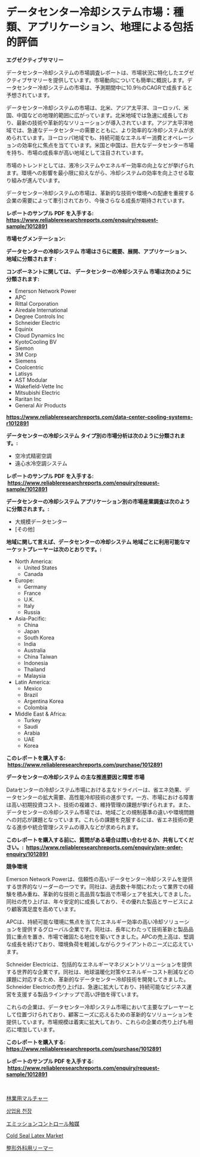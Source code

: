 <p><h1>データセンター冷却システム市場：種類、アプリケーション、地理による包括的評価</h1></p><p><strong>エグゼクティブサマリー</strong></p>
<p><p>データセンター冷却システムの市場調査レポートは、市場状況に特化したエグゼクティブサマリーを提供しています。市場動向についても簡単に概説します。データセンター冷却システムの市場は、予測期間中に10.9％のCAGRで成長すると予想されています。</p><p>データセンター冷却システムの市場は、北米、アジア太平洋、ヨーロッパ、米国、中国などの地理的範囲に広がっています。北米地域では急速に成長しており、最新の技術や革新的なソリューションが導入されています。アジア太平洋地域では、急速なデータセンターの需要とともに、より効率的な冷却システムが求められています。ヨーロッパ地域でも、持続可能なエネルギー消費とオペレーションの効率化に焦点を当てています。米国と中国は、巨大なデータセンター市場を持ち、市場の成長率が高い地域として注目されています。</p><p>市場のトレンドとしては、液冷システムやエネルギー効率の向上などが挙げられます。環境への影響を最小限に抑えながら、冷却システムの効率を向上させる取り組みが進んでいます。</p><p>データセンター冷却システムの市場は、革新的な技術や環境への配慮を重視する企業の需要によって牽引されており、今後さらなる成長が期待されています。</p></p>
<p><strong>レポートのサンプル PDF を入手する: <a href="https://www.reliableresearchreports.com/enquiry/request-sample/1012891">https://www.reliableresearchreports.com/enquiry/request-sample/1012891</a></strong></p>
<p><strong>市場セグメンテーション:</strong></p>
<p><strong> データセンターの冷却システム 市場はさらに概要、展開、アプリケーション、地域に分類されます :</strong></p>
<p><strong>コンポーネントに関しては、 データセンターの冷却システム 市場は次のように分類されます: &nbsp;</strong></p>
<p><ul><li>Emerson Network Power</li><li>APC</li><li>Rittal Corporation</li><li>Airedale International</li><li>Degree Controls Inc</li><li>Schneider Electric</li><li>Equinix</li><li>Cloud Dynamics Inc</li><li>KyotoCooling BV</li><li>Siemon</li><li>3M Corp</li><li>Siemens</li><li>Coolcentric</li><li>Latisys</li><li>AST Modular</li><li>Wakefield-Vette Inc</li><li>Mitsubishi Electric</li><li>Raritan Inc</li><li>General Air Products</li></ul></p>
<p><strong><a href="https://www.reliableresearchreports.com/data-center-cooling-systems-r1012891">https://www.reliableresearchreports.com/data-center-cooling-systems-r1012891</a></strong></p>
<p><strong> データセンターの冷却システム タイプ別の市場分析は次のように分類されます。:</strong></p>
<p><ul><li>空冷式精密空調</li><li>遠心水冷空調システム</li></ul></p>
<p><strong>レポートのサンプル PDF を入手する: &nbsp;<a href="https://www.reliableresearchreports.com/enquiry/request-sample/1012891">https://www.reliableresearchreports.com/enquiry/request-sample/1012891</a></strong></p>
<p><strong> データセンターの冷却システム アプリケーション別の市場産業調査は次のように分類されます。:</strong></p>
<p><ul><li>大規模データセンター</li><li>[その他]</li></ul></p>
<p><strong>地域に関して言えば、データセンターの冷却システム 地域ごとに利用可能なマーケットプレーヤーは次のとおりです。:</strong></p>
<p><ul>
    <li>
        North America:
        <ul>
            <li>United States</li>
            <li>Canada</li>
        </ul>
    </li>
    <li>
        Europe:
        <ul>
            <li>Germany</li>
            <li>France</li>
            <li>U.K.</li>
            <li>Italy</li>
            <li>Russia</li>
        </ul>
    </li>
    <li>
        Asia-Pacific:
        <ul>
            <li>China</li>
            <li>Japan</li>
            <li>South Korea</li>
            <li>India</li>
            <li>Australia</li>
            <li>China Taiwan</li>
            <li>Indonesia</li>
            <li>Thailand</li>
            <li>Malaysia</li>
        </ul>
    </li>
    <li>
        Latin America:
        <ul>
            <li>Mexico</li>
            <li>Brazil</li>
            <li>Argentina Korea</li>
            <li>Colombia</li>
        </ul>
    </li>
    <li>
        Middle East & Africa:
        <ul>
            <li>Turkey</li>
            <li>Saudi</li>
            <li>Arabia</li>
            <li>UAE</li>
            <li>Korea</li>
        </ul>
    </li>
    </ul></p>
<p><strong>このレポートを購入する: &nbsp;<a href="https://www.reliableresearchreports.com/purchase/1012891">https://www.reliableresearchreports.com/purchase/1012891</a></strong></p>
<p><strong>データセンターの冷却システム の主な推進要因と障壁 市場</strong></p>
<p><p>Dataセンターの冷却システム市場における主なドライバーは、省エネ効果、データセンターの拡大需要、高性能冷却技術の進歩です。一方、市場における障害は高い初期投資コスト、技術の複雑さ、維持管理の課題が挙げられます。また、データセンターの冷却システム市場では、地域ごとの規制基準の違いや環境問題への対応が課題となっています。これらの課題を克服するには、省エネ技術の更なる進歩や統合管理システムの導入などが求められます。</p></p>
<p><strong>このレポートを購入する前に、質問がある場合は問い合わせるか、共有してください。:&nbsp; <a href="https://www.reliableresearchreports.com/enquiry/pre-order-enquiry/1012891">https://www.reliableresearchreports.com/enquiry/pre-order-enquiry/1012891</a></strong></p>
<p><strong>競争環境</strong></p>
<p><p>Emerson Network Powerは、信頼性の高いデータセンター冷却システムを提供する世界的なリーダーの一つです。同社は、過去数十年間にわたって業界での経験を積み重ね、革新的な技術と高品質な製品で市場シェアを拡大してきました。同社の売り上げは、年々安定的に成長しており、その優れた製品とサービスにより顧客満足度を高めています。</p><p>APCは、持続可能な環境に焦点を当てたエネルギー効率の高い冷却ソリューションを提供するグローバル企業です。同社は、長年にわたって技術革新と製品品質に重点を置き、市場で確固たる地位を築いてきました。APCの売上高は、堅調な成長を続けており、環境負荷を軽減しながらクライアントのニーズに応えています。</p><p>Schneider Electricは、包括的なエネルギーマネジメントソリューションを提供する世界的な企業です。同社は、地球温暖化対策やエネルギーコスト削減などの課題に対応するため、革新的なデータセンター冷却技術を開発してきました。Schneider Electricの売り上げは、急速に拡大しており、持続可能なビジネス運営を支援する製品ラインナップで高い評価を得ています。</p><p>これらの企業は、データセンター冷却システム市場において主要なプレーヤーとして位置づけられており、顧客ニーズに応えるための革新的なソリューションを提供しています。市場規模は着実に拡大しており、これらの企業の売り上げも相応に増加しています。</p></p>
<p><strong>このレポートを購入する: &nbsp; <a href="https://www.reliableresearchreports.com/purchase/1012891">https://www.reliableresearchreports.com/purchase/1012891</a></strong></p>
<p><strong>レポートのサンプル PDF を入手する: &nbsp;<a href="https://www.reliableresearchreports.com/enquiry/request-sample/1012891">https://www.reliableresearchreports.com/enquiry/request-sample/1012891</a></strong><strong></strong></p>
<p>&nbsp;</p>
<p><p><a href="https://medium.com/@coraltrout1923/%E6%9E%97%E6%A5%AD%E3%83%9E%E3%83%AB%E3%83%81%E3%83%A3%E3%83%BC%E5%B8%82%E5%A0%B4-%E7%A8%AE%E9%A1%9E%E5%88%A5-%E3%82%A2%E3%83%97%E3%83%AA%E3%82%B1%E3%83%BC%E3%82%B7%E3%83%A7%E3%83%B3%E5%88%A5-%E5%9C%B0%E7%90%86%E5%88%A5%E3%81%AE%E5%8C%85%E6%8B%AC%E7%9A%84%E8%A9%95%E4%BE%A1-3db1ef8a622f">林業用マルチャー</a></p><p><a href="https://medium.com/@abelusikowski95672023/%EC%83%81%EC%97%85-%EC%B2%9C%EC%9E%A5-%EC%8B%9C%EC%9E%A5-%EC%A1%B0%EC%82%AC-%EB%B3%B4%EA%B3%A0%EC%84%9C-2024%EB%85%84%EB%B6%80%ED%84%B0-2031%EB%85%84%EA%B9%8C%EC%A7%80%EC%9D%98-%EC%97%AD%EC%82%AC-%EB%B0%8F-%EC%98%88%EC%B8%A1-608e5fb6781c?postPublishedType=initial">상업용 천장</a></p><p><a href="https://github.com/efcvopdgkdx128/Market-Research-Report-List-1/blob/main/683165726988.md">エミッションコントロール触媒</a></p><p><a href="https://www.linkedin.com/pulse/cold-seal-latex-market-size-share-global-analysis-report-2024-rogec?trackingId=3UZi3wwiT%2FgC6lGCgiOIZg%3D%3D">Cold Seal Latex Market</a></p><p><a href="https://medium.com/@santosuigrtley997836/%E6%95%B4%E5%BD%A2%E5%A4%96%E7%A7%91%E3%83%AA%E3%83%BC%E3%83%9E%E5%B8%82%E5%A0%B4%E3%81%AE%E8%A6%8F%E6%A8%A1%E3%81%AF-%E4%B8%96%E7%95%8C%E3%81%AE%E7%94%A3%E6%A5%AD%E3%81%AB%E3%81%8A%E3%81%91%E3%82%8B%E6%9C%80%E9%81%A9%E3%81%AA%E3%83%9E%E3%83%BC%E3%82%B1%E3%83%86%E3%82%A3%E3%83%B3%E3%82%B0%E3%83%81%E3%83%A3%E3%83%8D%E3%83%AB%E3%82%92%E6%98%8E%E3%82%89%E3%81%8B%E3%81%AB%E3%81%97%E3%81%BE%E3%81%99-af26a444bd49">整形外科用リーマー</a></p></p>
